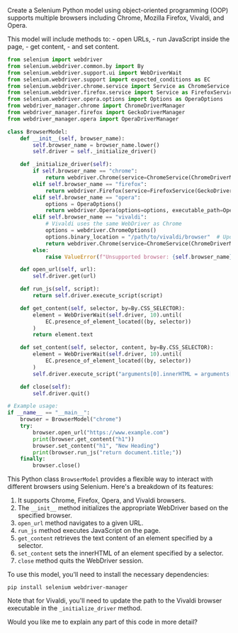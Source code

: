 Create a Selenium Python model using object-oriented programming (OOP) 
     supports multiple browsers including Chrome, Mozilla Firefox, Vivaldi, and Opera. 

This model will include methods to:
    - open URLs, 
    - run JavaScript inside the page, 
    - get content, 
    - and set content.



```python
from selenium import webdriver
from selenium.webdriver.common.by import By
from selenium.webdriver.support.ui import WebDriverWait
from selenium.webdriver.support import expected_conditions as EC
from selenium.webdriver.chrome.service import Service as ChromeService
from selenium.webdriver.firefox.service import Service as FirefoxService
from selenium.webdriver.opera.options import Options as OperaOptions
from webdriver_manager.chrome import ChromeDriverManager
from webdriver_manager.firefox import GeckoDriverManager
from webdriver_manager.opera import OperaDriverManager

class BrowserModel:
    def __init__(self, browser_name):
        self.browser_name = browser_name.lower()
        self.driver = self._initialize_driver()

    def _initialize_driver(self):
        if self.browser_name == "chrome":
            return webdriver.Chrome(service=ChromeService(ChromeDriverManager().install()))
        elif self.browser_name == "firefox":
            return webdriver.Firefox(service=FirefoxService(GeckoDriverManager().install()))
        elif self.browser_name == "opera":
            options = OperaOptions()
            return webdriver.Opera(options=options, executable_path=OperaDriverManager().install())
        elif self.browser_name == "vivaldi":
            # Vivaldi uses the same WebDriver as Chrome
            options = webdriver.ChromeOptions()
            options.binary_location = "/path/to/vivaldi/browser"  # Update this path
            return webdriver.Chrome(service=ChromeService(ChromeDriverManager().install()), options=options)
        else:
            raise ValueError(f"Unsupported browser: {self.browser_name}")

    def open_url(self, url):
        self.driver.get(url)

    def run_js(self, script):
        return self.driver.execute_script(script)

    def get_content(self, selector, by=By.CSS_SELECTOR):
        element = WebDriverWait(self.driver, 10).until(
            EC.presence_of_element_located((by, selector))
        )
        return element.text

    def set_content(self, selector, content, by=By.CSS_SELECTOR):
        element = WebDriverWait(self.driver, 10).until(
            EC.presence_of_element_located((by, selector))
        )
        self.driver.execute_script("arguments[0].innerHTML = arguments[1];", element, content)

    def close(self):
        self.driver.quit()

# Example usage:
if __name__ == "__main__":
    browser = BrowserModel("chrome")
    try:
        browser.open_url("https://www.example.com")
        print(browser.get_content("h1"))
        browser.set_content("h1", "New Heading")
        print(browser.run_js("return document.title;"))
    finally:
        browser.close()

```

This Python class `BrowserModel` provides a flexible way to interact with different browsers using Selenium. Here's a breakdown of its features:

1. It supports Chrome, Firefox, Opera, and Vivaldi browsers.
2. The `__init__` method initializes the appropriate WebDriver based on the specified browser.
3. `open_url` method navigates to a given URL.
4. `run_js` method executes JavaScript on the page.
5. `get_content` retrieves the text content of an element specified by a selector.
6. `set_content` sets the innerHTML of an element specified by a selector.
7. `close` method quits the WebDriver session.

To use this model, you'll need to install the necessary dependencies:

```
pip install selenium webdriver-manager
```

Note that for Vivaldi, you'll need to update the path to the Vivaldi browser executable in the `_initialize_driver` method.

Would you like me to explain any part of this code in more detail?
